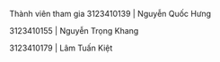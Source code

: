Thành viên tham gia 
3123410139 | Nguyễn Quốc Hưng

3123410155 | Nguyễn Trọng Khang

3123410179 | Lâm Tuấn Kiệt 
